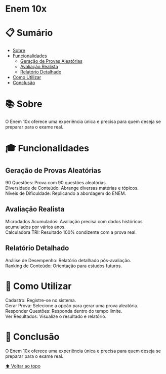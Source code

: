 # Enem 10x

# 📋 Sumário

- [Sobre](#sobre)
- [Funcionalidades](#funcionalidades)
  - [Geração de Provas Aleatórias](#geração-de-provas-aleatórias)
  - [Avaliação Realista](#avaliação-realista)
  - [Relatório Detalhado](#relatório-detalhado)
- [Como Utilizar](#como-utilizar)
- [Conclusão](#conclusão)

# 📚 Sobre <a name="sobre"></a>

O Enem 10x oferece uma experiência única e precisa para quem deseja se preparar para o exame real.

# 🎓 Funcionalidades <a name="funcionalidades"></a>

## Geração de Provas Aleatórias <a name="geração-de-provas-aleatórias"></a>

90 Questões: Prova com 90 questões aleatórias.\
Diversidade de Conteúdo: Abrange diversas matérias e tópicos.\
Níveis de Dificuldade: Replicando a abordagem do ENEM.

## Avaliação Realista <a name="avaliação-realista"></a>

Microdados Acumulados: Avaliação precisa com dados históricos acumulados por vários anos.\
Calculadora TRI: Resultado 100% condizente com a prova real.

## Relatório Detalhado <a name="relatório-detalhado"></a>

Análise de Desempenho: Relatório detalhado pós-avaliação.\
Ranking de Conteúdo: Orientação para estudos futuros.

# 🚀 Como Utilizar <a name="como-utilizar"></a>

Cadastro: Registre-se no sistema.\
Gerar Prova: Selecione a opção para gerar uma prova aleatória.\
Responder Questões: Responda dentro do tempo limite.\
Ver Resultados: Visualize o resultado e relatório.

# 🎉 Conclusão <a name="conclusão"></a>

O Enem 10x oferece uma experiência única e precisa para quem deseja se preparar para o exame real.

[⬆ Voltar ao topo](#enem-10x)
